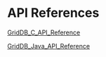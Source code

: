 # API References

<a href="https://griddb.net/en/docs/GridDB_C_API_Reference.html">GridDB_C_API_Reference</a>

<a href="[/GridDB_Java_API_Reference.html](https://docs.griddb.net/GridDB_Java_API_Reference.html)">GridDB_Java_API_Reference</a>